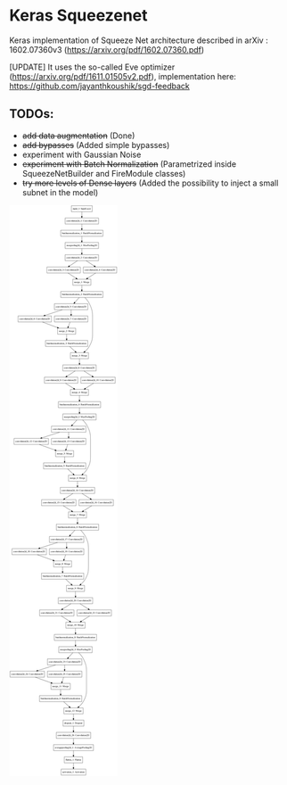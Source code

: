 # Keras Squeezenet
Keras implementation of Squeeze Net architecture described in arXiv : 1602.07360v3 (https://arxiv.org/pdf/1602.07360.pdf)

[UPDATE] It uses the so-called Eve optimizer (https://arxiv.org/pdf/1611.01505v2.pdf), implementation here: https://github.com/jayanthkoushik/sgd-feedback

## TODOs:
* ~~add data augmentation~~ (Done)
* ~~add bypasses~~ (Added simple bypasses)
* experiment with Gaussian Noise
* ~~experiment with Batch Normalization~~ (Parametrized inside SqueezeNetBuilder and FireModule classes)
* ~~try more levels of Dense layers~~ (Added the possibility to inject a small subnet in the model)

![Model's Graph (using bypasses)](/model.png)
